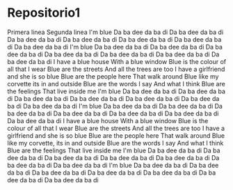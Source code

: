 # Repositorio1
Primera linea 
Segunda linea
I'm blue
Da ba dee da ba di
Da ba dee da ba di
Da ba dee da ba di
Da ba dee da ba di
Da ba dee da ba di
Da ba dee da ba di
Da ba dee da ba di
I'm blue
Da ba dee da ba di
Da ba dee da ba di
Da ba dee da ba di
Da ba dee da ba di
Da ba dee da ba di
Da ba dee da ba di
Da ba dee da ba di
I have a blue house
With a blue window
Blue is the colour of all that I wear
Blue are the streets
And all the trees are too
I have a girlfriend and she is so blue
Blue are the people here
That walk around
Blue like my corvette its in and outside
Blue are the words I say
And what I think
Blue are the feelings
That live inside me
I'm blue
Da ba dee da ba di
Da ba dee da ba di
Da ba dee da ba di
Da ba dee da ba di
Da ba dee da ba di
Da ba dee da ba di
Da ba dee da ba di
I'm blue
Da ba dee da ba di
Da ba dee da ba di
Da ba dee da ba di
Da ba dee da ba di
Da ba dee da ba di
Da ba dee da ba di
Da ba dee da ba di
I have a blue house
With a blue window
Blue is the colour of all that I wear
Blue are the streets
And all the trees are too
I have a girlfriend and she is so blue
Blue are the people here
That walk around
Blue like my corvette, its in and outside
Blue are the words I say
And what I think
Blue are the feelings
That live inside me
I'm blue
Da ba dee da ba di
Da ba dee da ba di
Da ba dee da ba di
Da ba dee da ba di
Da ba dee da ba di
Da ba dee da ba di
Da ba dee da ba di
I'm blue
Da ba dee da ba di
Da ba dee da ba di
Da ba dee da ba di
Da ba dee da ba di
Da ba dee da ba di
Da ba dee da ba di
Da ba dee da ba di
